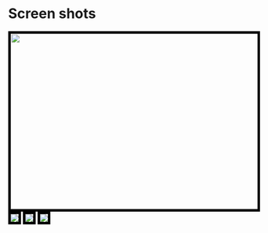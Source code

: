 Screen shots
============
<img src=https://github.com/nodengine/chatlog/raw/master/src/img/1.png width=757 height=358 style="border: 5px solid #000;"></img>
<img src=https://github.com/nodengine/chatlog/raw/master/src/img/2.png style="border: 5px solid #000;"></img>
<img src=https://github.com/nodengine/chatlog/raw/master/src/img/3.png style="border: 5px solid #000;"></img>
<img src=https://github.com/nodengine/chatlog/raw/master/src/img/4.png style="border: 5px solid #000;"></img>
